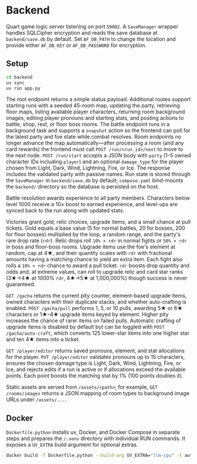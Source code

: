 # Backend

Quart game logic server listening on port `59002`. A `SaveManager` wrapper
handles SQLCipher encryption and reads the save database at
`backend/save.db` by default. Set `AF_DB_PATH` to change the location and
provide either `AF_DB_KEY` or `AF_DB_PASSWORD` for encryption.

## Setup

```bash
cd backend
uv sync
uv run app.py
```

The root endpoint returns a simple status payload. Additional routes support
starting runs with a seeded 45-room map, updating the party, retrieving floor
maps, listing available player characters, returning room background images,
editing player pronouns and starting stats, and posting actions to battle, shop,
rest, or floor boss rooms. The battle endpoint runs in a background task and
supports a `snapshot` action so the frontend can poll for the latest party and
foe state while combat resolves. Room endpoints no longer advance the map
automatically—after processing a room (and any card rewards) the frontend must
call `POST /run/<run_id>/next` to move to the next node. `POST /run/start`
accepts a JSON body with `party` (1–5 owned character IDs including `player`)
and an optional `damage_type` for the player chosen from Light, Dark, Wind,
Lightning, Fire, or Ice. The response includes the validated party with passive
names. Run state is stored through the `SaveManager` in `backend/save.db` by
default; `compose.yaml` bind-mounts the `backend/` directory so the database is
persisted on the host.

Battle resolution awards experience to all party members. Characters below
level 1000 receive a 10× boost to earned experience, and level-ups are synced
back to the run along with updated stats.

Victories grant gold, relic choices, upgrade items, and a small chance at pull
tickets. Gold equals a base value (5 for normal battles, 20 for bosses, 200 for
floor bosses) multiplied by the loop, a random range, and the party's rare drop
rate (`rdr`). Relic drops roll `10% × rdr` in normal fights or `50% × rdr` in
boss and floor-boss rooms. Upgrade items use the foe's element at random, cap at
4★, and their quantity scales with `rdr` with fractional amounts having a
matching chance to yield an extra item. Each fight also rolls a `10% × rdr`
chance to award a pull ticket. `rdr` boosts drop quantity and odds and, at
extreme values, can roll to upgrade relic and card star ranks (3★→4★ at 1000%
`rdr`, 4★→5★ at 1,000,000%) though success is never guaranteed.

`GET /gacha` returns the current pity counter, element-based upgrade items,
owned characters with their duplicate stacks, and whether auto-crafting is
enabled. `POST /gacha/pull` performs 1, 5, or 10 pulls, awarding 5★ or 6★
characters or 1★–4★ upgrade items keyed by element. Higher pity increases the
chance of rarer items on failed pulls. Automatic crafting of upgrade items is
disabled by default but can be toggled with `POST /gacha/auto-craft`, which
converts 125 lower-star items into one higher star and ten 4★ items into a
ticket.

`GET /player/editor` returns saved pronouns, element, and stat allocations for
the player. `PUT /player/editor` validates pronouns up to 15 characters,
ensures the chosen damage type is Light, Dark, Wind, Lightning, Fire, or Ice,
and rejects edits if a run is active or if allocations exceed the available
points. Each point boosts the matching stat by 1% (100 points doubles it).

Static assets are served from `/assets/<path>`; for example, `GET /rooms/images`
returns a JSON mapping of room types to background image URLs under `/assets/...`.

## Docker

`Dockerfile.python` installs uv, Docker, and Docker Compose in separate steps and prepares the `/.venv` directory with individual RUN commands. It exposes a `UV_EXTRA` build argument for optional extras.

```bash
docker build -f Dockerfile.python --build-arg UV_EXTRA="llm-cpu" -t autofighter-backend .
```
